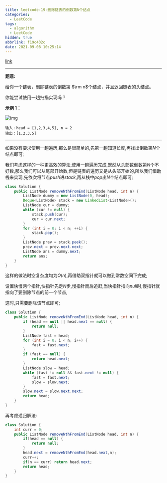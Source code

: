 ```yaml
---
title: leetcode-19-删除链表的倒数第N个结点
categories:
  - LeetCode
tags:
  - algorithm
  - LeetCode
hidden: true
abbrlink: f19c432c
date: 2021-09-08 10:25:14
---
```


[link](https://leetcode-cn.com/problems/remove-nth-node-from-end-of-list/)

<hr/>

**题意:**

给你一个链表，删除链表的倒数第 $\rm n$个结点，并且返回链表的头结点。

你能尝试使用一趟扫描实现吗？

**示例 1：**

![img](https://gitee.com/cao_ziqiang/img/raw/master/20210908102821.jpeg)

```
输入：head = [1,2,3,4,5], n = 2
输出：[1,2,3,5]
```

<hr/>

如果没有要求使用一趟遍历,那么是很简单的,先第一趟知道长度,再找出倒数第$N$个结点即可;

我们考虑这样的一种更高效的算法,使用一趟遍历完成,既然从头部数倒数第$N$个不好数,那么我们可以从尾部开始数,但是链表的遍历又是从头部开始的,所以我们借助栈来实现,先依次将节点$push$进$stack$,再从栈中$pop$出$N$个结点即可;

```java
class Solution {
    public ListNode removeNthFromEnd(ListNode head, int n) {
        ListNode dummy = new ListNode(0, head);
        Deque<ListNode> stack = new LinkedList<ListNode>();
        ListNode cur = dummy;
        while (cur != null) {
            stack.push(cur);
            cur = cur.next;
        }
        for (int i = 0; i < n; ++i) {
            stack.pop();
        }
        ListNode prev = stack.peek();
        prev.next = prev.next.next;
        ListNode ans = dummy.next;
        return ans;
    }
}
```

这样的做法时空复杂度均为$O(n)$,再借助双指针就可以做到常数空间下完成;

设置快慢两个指针,快指针先走$N$步,慢指针而后追赶,当快指针指向$null$时,慢指针就指向了要删除节点的前一个节点,

这时,只需要删除该节点即可;

```java
class Solution {
    public ListNode removeNthFromEnd(ListNode head, int n) {
        if (head == null || head.next == null) {
            return null;
        }
        ListNode fast = head;
        for (int i = 0; i < n; i++) {
            fast = fast.next;
        }
        if (fast == null) {
            return head.next;
        }
        ListNode slow = head;
        while (fast != null && fast.next != null) {
            fast = fast.next;
            slow = slow.next;
        }
        slow.next = slow.next.next;
        return head;
    }
}
```

再考虑递归解法:

```java
class Solution {
    int curr = 0;
    public ListNode removeNthFromEnd(ListNode head, int n) {
        if(head == null) {
            return null;
        }
        head.next = removeNthFromEnd(head.next,n);
        curr++;
        if(n == curr) return head.next;
        return head;
    }
}
```

